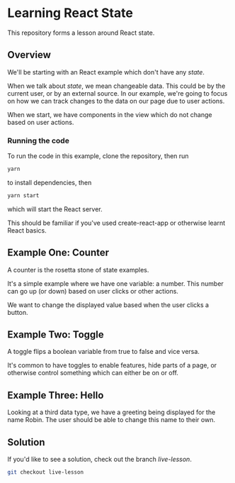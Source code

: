 # Learning React State

This repository forms a lesson around React state.

## Overview

We'll be starting with an React example which don't have any _state_.

When we talk about _state_, we mean changeable data.
This could be by the current user, or by an external source.
In our example, we're going to focus on how we can track changes to the data on our page due to user actions.

When we start, we have components in the view which do not change based on user actions.

### Running the code

To run the code in this example, clone the repository, then run

```sh
yarn
```

to install dependencies, then

```sh
yarn start
```

which will start the React server.

This should be familiar if you've used create-react-app or otherwise learnt React basics.

## Example One: Counter

A counter is the rosetta stone of state examples.

It's a simple example where we have one variable: a number.
This number can go up (or down) based on user clicks or other actions.

We want to change the displayed value based when the user clicks a button.

## Example Two: Toggle

A toggle flips a boolean variable from true to false and vice versa.

It's common to have toggles to enable features, hide parts of a page, or otherwise control something which can either be on or off.

## Example Three: Hello

Looking at a third data type, we have a greeting being displayed for the name Robin.
The user should be able to change this name to their own.

## Solution

If you'd like to see a solution, check out the branch _live-lesson_.

```sh
git checkout live-lesson
```
